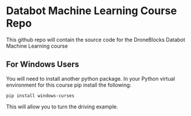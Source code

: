 # Databot Machine Learning Course Repo

This github repo will contain the source code for the DroneBlocks Databot Machine Learning course

## For Windows Users

You will need to install another python package.  In your Python virtual environment for this course pip install the following:

`pip install windows-curses`

This will allow you to turn the driving example. 



